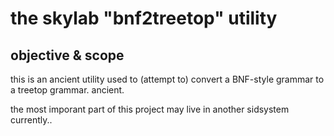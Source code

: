 # the skylab "bnf2treetop" utility

## objective & scope

this is an ancient utility used to (attempt to) convert a BNF-style
grammar to a treetop grammar. ancient.

the most imporant part of this project may live in another sidsystem
currently..
